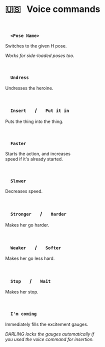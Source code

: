 
#  🇺🇸  Voice commands

<br>

### `  <Pose Name>  `

Switches to the given H pose.

*Works for side-loaded poses too.*

<br>

### `  Undress  `

Undresses the heroine.

<br>

### `  Insert  `  /  `  Put it in  `

Puts the thing into the thing.

<br>

### `  Faster  `

Starts the action, and increases <br>
speed if it's already started.

<br>

### `  Slower  `

Decreases speed.

<br>

### `  Stronger  `  /  `  Harder  `

Makes her go harder.

<br>

### `  Weaker  `  /  `  Softer  `

Makes her go less hard.

<br>

### `  Stop  `  /  `  Wait  `

Makes her stop.

<br>

### `  I'm coming  `

Immediately fills the excitement gauges.

*DARLING locks the gauges automatically if <br>
you used the voice command for insertion.*

<br>
